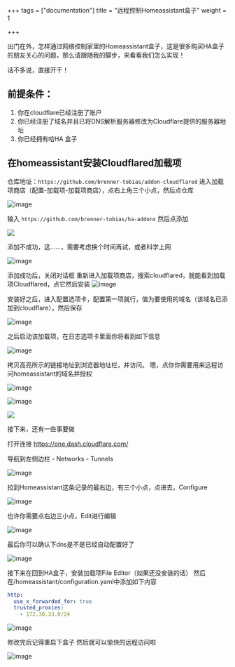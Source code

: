 +++
tags = ["documentation"]
title = "远程控制Homeassistant盒子"
weight = 1

+++

出门在外，怎样通过网络控制家里的Homeassistant盒子，这是很多购买HA盒子的朋友关心的问题，那么请跟随我的脚步，来看看我们怎么实现！

话不多说，直接开干！

## 前提条件：

1. 你在cloudflare已经注册了账户
2. 你已经注册了域名并且已将DNS解析服务器修改为Cloudflare提供的服务器地址
3. 你已经拥有哈HA 盒子

## 在homeassistant安装Cloudflared加载项

仓库地址：`https://github.com/brenner-tobias/addon-cloudflared`
进入加载项商店（配置-加载项-加载项商店），点右上角三个小点，然后点仓库

![image](https://pic.456766.xyz/typora/cda7a9c64acc4809d8466fe304777fea93f45e0c.png)





输入 `https://github.com/brenner-tobias/ha-addons`
然后点添加

![](https://pic.456766.xyz/202409042015658.png)



添加不成功，这……，需要考虑换个时间再试，或者科学上网

![image](https://pic.456766.xyz/typora/e376bf93b9fe52bdc9b0bcf5d044a071156e8d5a.jpeg)



添加成功后，关闭对话框
重新进入加载项商店，搜索cloudflared，就能看到加载项Cloudflared，点它然后安装
![image](https://pic.456766.xyz/typora/ef12e66234650b425c567041b7a0baea787a08a9.png)

安装好之后，进入配置选项卡，配置第一项就行，值为要使用的域名（该域名已添加到cloudflare），然后保存

![image](https://pic.456766.xyz/typora/e5dba2ce374adb105c3b7fe355b72fb5fd473207.png)





之后启动该加载项，在日志选项卡里面你将看到如下信息

![image](https://pic.456766.xyz/typora/81635a3de25d8b41bf0ecbd780d4acf80a205b9b.jpeg)



拷贝高亮所示的链接地址到浏览器地址栏，并访问。
嗯，点你你需要用来远程访问homeassistant的域名并授权

![image](https://pic.456766.xyz/typora/5299cf9db6074dd5a987b7fd1a09eabf25e2e2dc.png)







![image](https://pic.456766.xyz/typora/2f6ccf280e55f2353c3c5bcdfb123f294e229f7d.png)





![](https://pic.456766.xyz/typora/4cc884a49914861d78edabd6e2b7382bf653e112.png)





接下来，还有一些事要做

打开连接 https://one.dash.cloudflare.com/

导航到左侧边栏 - Networks - Tunnels



![image](https://pic.456766.xyz/typora/c348bb3f2c2797b5d74c8fb875159ddafe531304.jpeg)



拉到Homeassistant这条记录的最右边，有三个小点，点进去，Configure



![image](https://pic.456766.xyz/typora/4adc7d14223d9a250a0d0885e7fe5564573d6803.png)



也许你需要点右边三小点，Edit进行编辑

![image](https://pic.456766.xyz/typora/0205a3d16cfdbcbdea4c711c03cd571168621645.jpeg)



最后你可以确认下dns是不是已经自动配置好了

![image](https://pic.456766.xyz/typora/8b4aa7498406a60ce8d7cb017bb7775b1926e335.jpeg)





接下来在回到HA盒子，安装加载项File Editor（如果还没安装的话）
然后在/homeassistant/configuration.yaml中添加如下内容

```yaml
http:
  use_x_forwarded_for: true
  trusted_proxies:
    - 172.30.33.0/24
```



![image](https://pic.456766.xyz/typora/64e468b1b83fe3b9a0122105b58b389f6c07910d.jpeg)





修改完后记得重启下盒子
然后就可以愉快的远程访问啦



![image](https://pic.456766.xyz/typora/4e6b816376cee4395a5794dea3d6eda17aff3b61.png)


